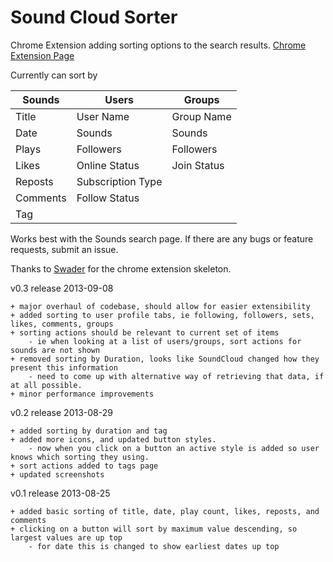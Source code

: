 Sound Cloud Sorter
================

Chrome Extension adding sorting options to the search results.
[Chrome Extension Page](https://chrome.google.com/webstore/detail/soundcloud-sorter/nligpjaegfdmckodpadnlhpbjimpiclp)

Currently can sort by

| Sounds       | Users                | Groups      |
| ------------- |---------------------| ------------|
| Title         | User Name           | Group Name  |
| Date          | Sounds              | Sounds      |
| Plays         | Followers           | Followers   |
| Likes         | Online Status       | Join Status |
| Reposts       | Subscription Type   |             |
| Comments      | Follow Status       |             |
| Tag           |                     |             |

	
Works best with the Sounds search page. If there are any bugs or feature requests, submit an issue.

Thanks to [Swader](https://github.com/Swader/ChromeSkel_a) for the chrome extension skeleton.

v0.3 release 2013-09-08

    + major overhaul of codebase, should allow for easier extensibility
    + added sorting to user profile tabs, ie following, followers, sets, likes, comments, groups
    + sorting actions should be relevant to current set of items
        - ie when looking at a list of users/groups, sort actions for sounds are not shown
    + removed sorting by Duration, looks like SoundCloud changed how they present this information
        - need to come up with alternative way of retrieving that data, if at all possible.
    + minor performance improvements

v0.2 release 2013-08-29

	+ added sorting by duration and tag
	+ added more icons, and updated button styles. 
		- now when you click on a button an active style is added so user knows which sorting they using.
	+ sort actions added to tags page
	+ updated screenshots

v0.1 release 2013-08-25

	+ added basic sorting of title, date, play count, likes, reposts, and comments
	+ clicking on a button will sort by maximum value descending, so largest values are up top
		- for date this is changed to show earliest dates up top

